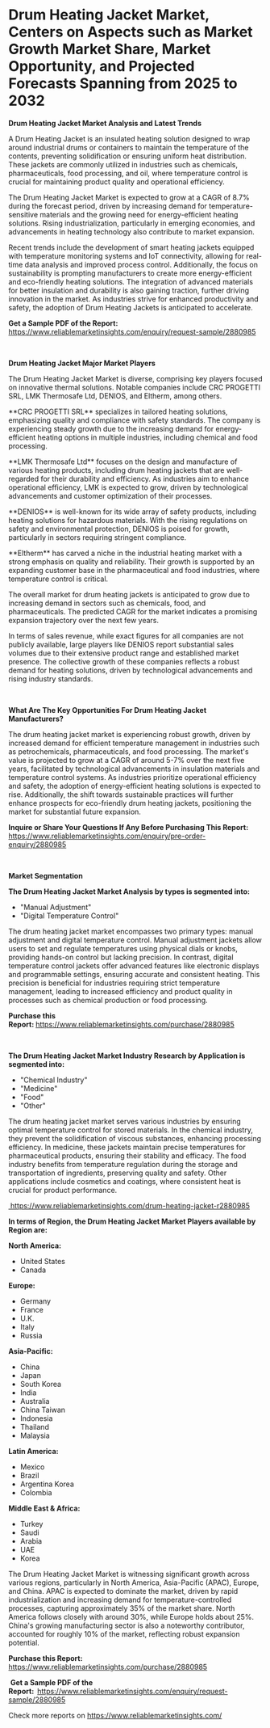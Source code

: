 <p><h1>Drum Heating Jacket Market, Centers on Aspects such as Market Growth Market Share, Market Opportunity, and Projected Forecasts Spanning from 2025 to 2032</h1></p><p><strong>Drum Heating Jacket Market Analysis and Latest Trends</strong></p>
<p><p>A Drum Heating Jacket is an insulated heating solution designed to wrap around industrial drums or containers to maintain the temperature of the contents, preventing solidification or ensuring uniform heat distribution. These jackets are commonly utilized in industries such as chemicals, pharmaceuticals, food processing, and oil, where temperature control is crucial for maintaining product quality and operational efficiency.</p><p>The Drum Heating Jacket Market is expected to grow at a CAGR of 8.7% during the forecast period, driven by increasing demand for temperature-sensitive materials and the growing need for energy-efficient heating solutions. Rising industrialization, particularly in emerging economies, and advancements in heating technology also contribute to market expansion. </p><p>Recent trends include the development of smart heating jackets equipped with temperature monitoring systems and IoT connectivity, allowing for real-time data analysis and improved process control. Additionally, the focus on sustainability is prompting manufacturers to create more energy-efficient and eco-friendly heating solutions. The integration of advanced materials for better insulation and durability is also gaining traction, further driving innovation in the market. As industries strive for enhanced productivity and safety, the adoption of Drum Heating Jackets is anticipated to accelerate.</p></p>
<p><strong>Get a Sample PDF of the Report:&nbsp;</strong> <a href="https://www.reliablemarketinsights.com/enquiry/request-sample/2880985?utm_campaign=3078&utm_medium=2&utm_source=Github&utm_content=ia&utm_term=12032025&utm_id=drum-heating-jacket">https://www.reliablemarketinsights.com/enquiry/request-sample/2880985</a></p>
<p>&nbsp;</p>
<p><strong>Drum Heating Jacket Major Market Players</strong></p>
<p><p>The Drum Heating Jacket Market is diverse, comprising key players focused on innovative thermal solutions. Notable companies include CRC PROGETTI SRL, LMK Thermosafe Ltd, DENIOS, and Eltherm, among others.</p><p>**CRC PROGETTI SRL** specializes in tailored heating solutions, emphasizing quality and compliance with safety standards. The company is experiencing steady growth due to the increasing demand for energy-efficient heating options in multiple industries, including chemical and food processing.</p><p>**LMK Thermosafe Ltd** focuses on the design and manufacture of various heating products, including drum heating jackets that are well-regarded for their durability and efficiency. As industries aim to enhance operational efficiency, LMK is expected to grow, driven by technological advancements and customer optimization of their processes.</p><p>**DENIOS** is well-known for its wide array of safety products, including heating solutions for hazardous materials. With the rising regulations on safety and environmental protection, DENIOS is poised for growth, particularly in sectors requiring stringent compliance.</p><p>**Eltherm** has carved a niche in the industrial heating market with a strong emphasis on quality and reliability. Their growth is supported by an expanding customer base in the pharmaceutical and food industries, where temperature control is critical.</p><p>The overall market for drum heating jackets is anticipated to grow due to increasing demand in sectors such as chemicals, food, and pharmaceuticals. The predicted CAGR for the market indicates a promising expansion trajectory over the next few years.</p><p>In terms of sales revenue, while exact figures for all companies are not publicly available, large players like DENIOS report substantial sales volumes due to their extensive product range and established market presence. The collective growth of these companies reflects a robust demand for heating solutions, driven by technological advancements and rising industry standards.</p></p>
<p>&nbsp;</p>
<p><strong>What Are The Key Opportunities For Drum Heating Jacket Manufacturers?</strong></p>
<p><p>The drum heating jacket market is experiencing robust growth, driven by increased demand for efficient temperature management in industries such as petrochemicals, pharmaceuticals, and food processing. The market's value is projected to grow at a CAGR of around 5-7% over the next five years, facilitated by technological advancements in insulation materials and temperature control systems. As industries prioritize operational efficiency and safety, the adoption of energy-efficient heating solutions is expected to rise. Additionally, the shift towards sustainable practices will further enhance prospects for eco-friendly drum heating jackets, positioning the market for substantial future expansion.</p></p>
<p><strong>Inquire or Share Your Questions If Any Before Purchasing This Report:</strong> <a href="https://www.reliablemarketinsights.com/enquiry/pre-order-enquiry/2880985?utm_campaign=3078&utm_medium=2&utm_source=Github&utm_content=ia&utm_term=12032025&utm_id=drum-heating-jacket">https://www.reliablemarketinsights.com/enquiry/pre-order-enquiry/2880985</a></p>
<p>&nbsp;</p>
<p><strong>Market Segmentation</strong></p>
<p><strong>The Drum Heating Jacket Market Analysis by types is segmented into:</strong></p>
<p><ul><li>"Manual Adjustment"</li><li>"Digital Temperature Control"</li></ul></p>
<p><p>The drum heating jacket market encompasses two primary types: manual adjustment and digital temperature control. Manual adjustment jackets allow users to set and regulate temperatures using physical dials or knobs, providing hands-on control but lacking precision. In contrast, digital temperature control jackets offer advanced features like electronic displays and programmable settings, ensuring accurate and consistent heating. This precision is beneficial for industries requiring strict temperature management, leading to increased efficiency and product quality in processes such as chemical production or food processing.</p></p>
<p><strong>Purchase this Report:&nbsp;</strong><a href="https://www.reliablemarketinsights.com/purchase/2880985?utm_campaign=3078&utm_medium=2&utm_source=Github&utm_content=ia&utm_term=12032025&utm_id=drum-heating-jacket">https://www.reliablemarketinsights.com/purchase/2880985</a></p>
<p>&nbsp;</p>
<p><strong>The Drum Heating Jacket Market Industry Research by Application is segmented into:</strong></p>
<p><ul><li>"Chemical Industry"</li><li>"Medicine"</li><li>"Food"</li><li>"Other"</li></ul></p>
<p><p>The drum heating jacket market serves various industries by ensuring optimal temperature control for stored materials. In the chemical industry, they prevent the solidification of viscous substances, enhancing processing efficiency. In medicine, these jackets maintain precise temperatures for pharmaceutical products, ensuring their stability and efficacy. The food industry benefits from temperature regulation during the storage and transportation of ingredients, preserving quality and safety. Other applications include cosmetics and coatings, where consistent heat is crucial for product performance.</p></p>
<p><a href="https://www.reliablemarketinsights.com/drum-heating-jacket-r2880985?utm_campaign=3078&utm_medium=2&utm_source=Github&utm_content=ia&utm_term=12032025&utm_id=drum-heating-jacket">&nbsp;https://www.reliablemarketinsights.com/drum-heating-jacket-r2880985</a></p>
<p><strong>In terms of Region, the Drum Heating Jacket Market Players available by Region are:</strong></p>
<p>
    <p> <strong> North America: </strong>
        <ul>
            <li>United States</li>
            <li>Canada</li>
        </ul>
        </p> 
    <p> <strong> Europe: </strong>
        <ul>
            <li>Germany</li>
            <li>France</li>
            <li>U.K.</li>
            <li>Italy</li>
            <li>Russia</li>
        </ul>
        </p> 
    <p> <strong> Asia-Pacific: </strong>
        <ul>
            <li>China</li>
            <li>Japan</li>
            <li>South Korea</li>
            <li>India</li>
            <li>Australia</li>
            <li>China Taiwan</li>
            <li>Indonesia</li>
            <li>Thailand</li>
            <li>Malaysia</li>
        </ul>
        </p> 
    <p> <strong> Latin America: </strong>
        <ul>
            <li>Mexico</li>
            <li>Brazil</li>
            <li>Argentina Korea</li>
            <li>Colombia</li>
        </ul>
        </p> 
    <p> <strong> Middle East & Africa: </strong>
        <ul>
            <li>Turkey</li>
            <li>Saudi</li>
            <li>Arabia</li>
            <li>UAE</li>
            <li>Korea</li>
        </ul>
    </p>
    </p>
<p><p>The Drum Heating Jacket Market is witnessing significant growth across various regions, particularly in North America, Asia-Pacific (APAC), Europe, and China. APAC is expected to dominate the market, driven by rapid industrialization and increasing demand for temperature-controlled processes, capturing approximately 35% of the market share. North America follows closely with around 30%, while Europe holds about 25%. China's growing manufacturing sector is also a noteworthy contributor, accounted for roughly 10% of the market, reflecting robust expansion potential.</p></p>
<p><strong>Purchase this Report: </strong><a href="https://www.reliablemarketinsights.com/purchase/2880985?utm_campaign=3078&utm_medium=2&utm_source=Github&utm_content=ia&utm_term=12032025&utm_id=drum-heating-jacket">https://www.reliablemarketinsights.com/purchase/2880985</a></p>
<p>&nbsp;<strong>Get a Sample PDF of the Report:&nbsp;&nbsp;</strong><a href="https://www.reliablemarketinsights.com/enquiry/request-sample/2880985?utm_campaign=3078&utm_medium=2&utm_source=Github&utm_content=ia&utm_term=12032025&utm_id=drum-heating-jacket">https://www.reliablemarketinsights.com/enquiry/request-sample/2880985</a></p>
<p><strong></strong></p>
<p>Check more reports on <a href="https://www.reliablemarketinsights.com/?utm_campaign=3078&utm_medium=2&utm_source=Github&utm_content=ia&utm_term=12032025&utm_id=drum-heating-jacket">https://www.reliablemarketinsights.com/</a></p>